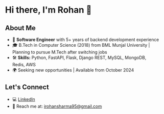 # Hi there, I'm Rohan 👋

## About Me

- 🚀 **Software Engineer** with 5+ years of backend development experience
- 🎓 B.Tech in Computer Science (2018) from BML Munjal University | Planning to pursue M.Tech after switching jobs
- 🛠️ **Skills:** Python, FastAPI, Flask, Django REST, MySQL, MongoDB, Redis, AWS
- 🌍 Seeking new opportunities | Available from October 2024

## Let's Connect

- 💻 [LinkedIn](https://linkedin.com/in/rohansharma95)  
- 📧 Reach me at: irohansharma95@gmail.com
